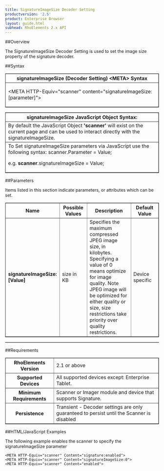 ```yaml
---
title: SignatureImageSize Decoder Setting
productversion: '2.5'
product: Enterprise Browser
layout: guide.html
subhead: RhoElements 2.x API
---
```


##Overview

The SignatureImageSize Decoder Setting is used to set the image size property of the signature decoder.

##Syntax

<table class="facelift" style="width:100%" border="1" padding="5px"> <tr><th class="tableHeading">signatureImageSize (Decoder Setting) &lt;META&gt; Syntax
</th></tr><tr><td class="clsSyntaxCells clsOddRow"><p>&lt;META HTTP-Equiv="scanner" content="signatureImageSize:[parameter]"&gt;</p></td></tr></table>
<table class="facelift" style="width:100%" border="1" padding="5px"> <tr><th class="tableHeading">signatureImageSize JavaScript Object Syntax:</th></tr><tr><td class="clsSyntaxCells clsOddRow">
By default the JavaScript Object <b>'scanner'</b> will exist on the current page and can be used to interact directly with the signatureImageSize.
</td></tr><tr><td class="clsSyntaxCells clsEvenRow">
To Set signatureImageSize parameters via JavaScript use the following syntax: scanner.Parameter = Value;
<P />e.g. <b>scanner</b>.signatureImageSize = Value;
</td></tr></table>

##Parameters


Items listed in this section indicate parameters, or attributes which can be set.
<table class="facelift" style="width:100%" border="1" padding="5px"> <col width="20%" /><col width="20%" /><col width="38%" /><col width="22%" /><tr><th class="tableHeading">Name</th><th class="tableHeading">Possible Values</th><th class="tableHeading">Description</th><th class="tableHeading">Default Value</th></tr><tr><td class="clsSyntaxCells clsOddRow"><b>signatureImageSize:[Value]
</b></td><td class="clsSyntaxCells clsOddRow">size in KB</td><td class="clsSyntaxCells clsOddRow">Specifies the maximum compressed JPEG image size, in kilobytes.  Specifying a value of 0 means optimize for image quality.  Note JPEG image will be optimized for either quality or size, size restrictions take priority over quality restrictions.</td><td class="clsSyntaxCells clsOddRow">Device specific</td></tr></table>
<table class="facelift" style="width:100%" border="1" padding="5px"> <col width="78%" /><col width="8%" /><col width="1%" /><col width="5%" /><col width="1%" /><col width="5%" /><col width="2%" /></table>





##Requirements

<table class="facelift" style="width:100%" border="1" padding="5px"> <tr><th class="tableHeading">RhoElements Version</th><td class="clsSyntaxCell clsEvenRow">2.1 or above
</td></tr><tr><th class="tableHeading">Supported Devices</th><td class="clsSyntaxCell clsOddRow">All supported devices except: Enterprise Tablet.</td></tr><tr><th class="tableHeading">Minimum Requirements</th><td class="clsSyntaxCell clsOddRow">Scanner or Imager module and device that supports Signature.</td></tr><tr><th class="tableHeading">Persistence</th><td class="clsSyntaxCell clsEvenRow">Transient - Decoder settings are only guaranteed to persist until the Scanner is disabled</td></tr></table>


##HTML/JavaScript Examples

The following example enables the scanner to specify the signatureImageSize parameter

	<META HTTP-Equiv="scanner" Content="signature:enabled">
	<META HTTP-Equiv="scanner" Content="signatureImageSize:0">
	<META HTTP-Equiv="scanner" Content="enabled">
					





